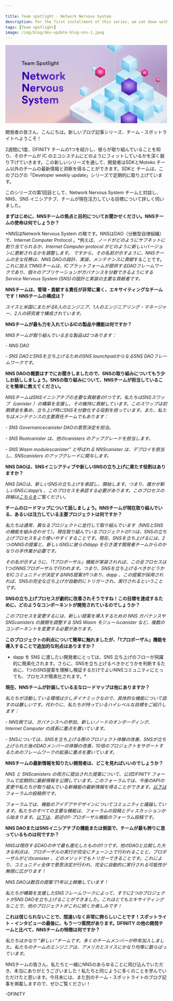 ```yaml
---

title: Team spotlight - Network Nervous System
description: For the first installment of this series, we sat down with the Network Nervous System team to learn more about the NNS, the SNS initiative, and the current goals the team is focused on.
tags: [Team spotlight]
image: /img/blog/dev-update-blog-nns-1.jpeg
---
```

![NNS Team spotlight](../../static/img/blog/dev-update-blog-nns-1.jpeg)

開発者の皆さん、こんにちは。新しいブログ記事シリーズ、チーム・スポットライトへようこそ！

2週間に1度、DFINITY チームの1つを紹介し、彼らが取り組んでいることを知り、そのチームが IC のエコシステムにどのようにフィットしているかを深く掘り下げていきます。この新しいシリーズを通して、開発者はSDKとMotoko チーム以外のチームの最新情報と洞察を得ることができます。SDKと チームは、このブログの「Developer weekly update」シリーズで定期的に取り上げています。

このシリーズの第1回目として、Network Nervous System チームと対談し、NNS、SNS イニシアチブ、チームが現在注力している目標について詳しく伺いました。

**まずはじめに、NNSチームの焦点と目的についてお聞かせください。NNSチームの使命は何でしょうか？**

*NNSはNetwork Nervous System の略です。NNSはDAO（分散型自律組織）で、Internet Computer Protocol 。*例えば、*ノードがどのようにサブネットに割り当てられるか、Internet Computer protocol がどのように新しいバージョンに更新されるかを調整します。*
*ですから、その名前が示すように、NNSチームの主な任務は、NNS DAOの設計、実装、メンテナンスに貢献*することです。*これに加えてNNSチームは、ICプラットフォームが提供するDAOフレームワークであり、個々のアプリケーションがガバナンスを分散できるようにするService Nervous System (SNS)の設計と実装の主要な貢献者です。*

**NNSチームは、管理・貢献する責任が非常に重く、エキサイティングなチームです！NNSチームの構成は？**

*スイスと米国にまたがる6人のエンジニア、1人のエンジニアリング・マネージャー、2人の研究者で構成されています。*

**NNSチームが最も力を入れているICの製品や機能は何ですか？**

*NNSチームが取り組んでいる主な製品は2つあります：*

*- NNS DAO*

*- SNS DAOとSNSを立ち上げるためのSNS launchpadからなるSNS DAOフレームワークです。*

**NNS DAOの概要はすでにお聞きしましたので、SNSの取り組みについてもう少しお話ししましょう。SNSの取り組みについて、NNSチームが担当していることを簡単に教えてください。**

*NNSチームはSNSイニシアチブの主要な貢献者の1つです。私たちはSNSスワップ（canister ）の構築を支援し、その維持に貢献しています。このスワップは初期資金を集め、立ち上げ時にSNSを分散化する役割を担っています。また、私たちはメンテナンスの主要責任チームでもあります：*

*- SNS Governancecanister DAOの意思決定を担当。*

*- SNS Rootcanister は、他のcanisters のアップグレードを担当します。*

*- SNS Wasm modulescanister" と呼ばれる NNScanister は、デプロイを担当し、SNScanisters のアップグレードに関与します。*

**NNS DAOは、SNSイニシアティブや新しいSNSの立ち上げに果たす役割はありますか？**

*NNS DAOは、新しいSNSの立ち上げを承認し、開始します。つまり、誰かが新しいSNSにdapp’s 、このプロセスを承認する必要があります。このプロセスの詳細は[こちらを](https://internetcomputer.org/docs/current/developer-docs/integrations/sns/launching/launch-summary)ご覧ください。*

**チームのロードマップについて話しましょう。NNSチームが現在取り組んでいる、あるいは注力している主要プロジェクトは何ですか？**

*私たちは通常、異なるプロジェクトに並行して取り組んでいます（NNSとSNSの機能を組み合わせて）。現在取り組んでいるプロジェクトの1つは、SNSの立ち上げプロセスをより使いやすくすることです。現在、SNSを立ち上げるには、2つのNNSの提案と、新しいSNSに彼らのdapp を引き渡す開発者チームからのかなりの手作業が必要です。*

*その名が示すように、「1プロポーザル」機能が実装されれば、この全プロセスは1つのNNSプロポーザルで行われます。つまり、SNSを立ち上げるべきかどうかをICコミュニティが決定するNNS提案が1つあり、dapp 、この提案が採用されれば、SNSの完全な立ち上げが自動的にトリガーされ、実行されるということです。*

**SNSの立ち上げプロセスが劇的に改善されそうですね！この目標を達成するために、どのようなコンポーネントが開発されているのでしょうか？**

*このプロセスを変更するには、新しい提案を導入するための NNS ガバナンスや SNScanisters の展開を調整する SNS Wasm モジュールcanister など、複数のコンポーネントを変更する必要があります。*

**このプロジェクトの利点について簡単に触れましたが、「1プロポーザル」機能を導入することで追加的な利点はありますか？**

* dapp を SNS に渡したい開発者にとっては、SNS 立ち上げのフローが飛躍的に簡素化されます。さらに、SNSを立ち上げるべきかどうかを判断するために、1つのSNS提案を理解し検証するだけでよいNNSコミュニティにとっても、プロセスが簡素化されます。*

**現在、NNSチームが計画している主なロードマップは他にありますか？**

*私たちが活動している環境は少しダイナミックなので、具体的な機能について話すのは難しいです。代わりに、私たちが持っているハイレベルな目標をご紹介します：*

*- NNS側では、ガバナンスへの参加、新しいノードのオンボーディング、Internet Computer の成長に重点を置いています。*

*- SNSについては、SNSを立ち上げる際のプロジェクト体験の改善、SNSが立ち上げられた後のDAOメンバーの体験の改善、10倍のプロジェクトをサポートするためのフレームワークの拡張に重点を置いています。*

**NNSチームの最新情報を知りたい開発者は、どこを見ればいいのでしょうか？**

*NNS と SNScanisters の両方に提出された提案について、公式DFINITY フォーラムで定期的に最新情報を公開しています。このフォーラムでは、今後のAPIの変更や私たちが取り組んでいる新機能の最新情報を得ることができます。[以下は](https://forum.dfinity.org/t/nns-updates-june-12-2023/20670)フォーラムの投稿例です。*

*フォーラムでは、機能のアイデアやデザインについてコミュニティと議論しています。私たちのすべての主要な機能は、フォーラムの投稿とディスカッションから始まります。[以下は](https://forum.dfinity.org/t/enhancement-of-the-sns-launch-process-one-proposal/19548)、前述の1-プロポーザル機能のフォーラム投稿です。*

**NNS DAOまたはSNSイニシアチブの機能または側面で、チームが最も誇りに思っているものは何ですか？**

*NNSは現存するDAOの中で最も進化したものの1つです。他のDAOと比較した大きな利点は、プロポーザルの実行が完全にチェーン上で行われることと、プロポーザルがどのcanister 、どのメソッドでもトリガーできることです。これにより、コミュニティ全体で意思決定が行われ、完全に自動的に実行される可能性が無限に広がります！*

*NNS DAOは数百の提案で1年以上稼働しています！*

*私たちが構築を支援したSNSフレームワークによって、すでに2つのプロジェクトがSNS DAOを立ち上げることができました。これはとてもエキサイティングなことで、他のプロジェクトがこれに続くか楽しみです！*

**これは信じられないことで、間違いなく非常に誇らしいことです！スポットライト・インタビューの最後に、もう一つ質問があります。DFINITY の他の開発チームと比べて、NNSチームの特徴は何ですか？**

*私たちはかなり "新しい "チームです。多くのチームメンバーが昨年加入しました。私たちのチームのエンジニアは、アメリカとスイスにかなり均等に散らばっています。*

NNSチームの皆さん、私たちと一緒にNNSのあらゆることに飛び込んでいただき、本当にありがとうございました！私たちと同じように多くのことを学んでいただけたと思います。今月末には、また別のチーム・スポットライトのブログ記事を掲載しますので、ぜひご覧ください！

\-DFINITY

<!---


![NNS Team spotlight](../../static/img/blog/dev-update-blog-nns-1.jpeg)

Hello devs and welcome to a new blog post series: team spotlight! 

Every two weeks, we're going to be showcasing one of the DFINITY teams to learn what they're working on and dive deeper into how the team fits into the IC ecosystem. Through this new series, developers will get updates and insight into teams other than the SDK and Motoko teams, which are regularly covered on this blog through the 'Developer weekly update' series. 

For the first installment of this series, we sat down with the Network Nervous System team to learn more about the NNS, the SNS initiative, and the current goals the team is focused on.

**To get started, let's first dive into the focus and purpose of the NNS team. What would you say the mission of the NNS team is?**

*NNS stands for Network Nervous System. The NNS is the DAO (decentralized autonomous organization) that governs and coordinates the full Internet Computer Protocol. It coordinates, for example, how nodes are assigned to subnets and how the Internet Computer protocol is updated to new versions.*
*So, as the name suggests, the main mission of the NNS team is to contribute to the design, implementation, and maintenance of the NNS DAO. In addition to this, the NNS team is a key contributor to the design and implementation of the Service Nervous System (SNS), which is a DAO framework provided by the IC platform that allows individual applications to decentralize their governance.*

**The NNS team has quite the responsibility to manage and contribute to, what an exciting team to be a part of! What is the composition of the NNS team?**

*The team consists of 6 engineers, 1 engineering manager, and 2 researchers spread across Switzerland and USA.*

**What products or features on the IC are the primary focus of the NNS team?**

*There are two main products that the NNS team works on:*

*- The NNS DAO*

*- The SNS DAO framework, which consists of the SNS DAO and the SNS launchpad which is used to launch an SNS.*


**Since we've gotten an overview of the NNS DAO already, so let's talk a bit more about the SNS initiative. Could you give a brief overview of what the NNS team is responsible for in regards to the SNS initiative?**

*The NNS team is one of the main contributors of the SNS initiative. We helped build and contribute to maintaining the SNS Swap canister which is responsible for collecting initial funding and decentralizing the SNS during the launch. We are also the main responsible team for maintaining:*

*- The SNS Governance canister, responsible for making the decisions in the DAO.*

*- The SNS Root canister, which is responsible for upgrading other canisters.*

*- The NNS canister called “SNS Wasm modules canister” that is responsible for deploying and involved in upgrading the SNS canisters.*


**Does the NNS DAO have a role that it plays in the SNS initiative and the launching of new SNSs?**

*The NNS DAO approves and initiates the launch of new SNSs. This means that if someone wants to hand over a dapp’s control to a new SNS, then this process needs approval from the NNS community. You can read more details about this process [here](https://internetcomputer.org/docs/current/developer-docs/integrations/sns/launching/launch-summary).*

**Let's talk about the team's roadmap. What is the primary project that the NNS team is working on or focused on currently?**

*We usually work on different projects in parallel (combining NNS and SNS features). One project that we currently work on is making the SNS launch process more user friendly. At the moment, launching an SNS includes 2 NNS proposals and quite some manual steps from the developer team that is handing over their dapp to a new SNS.*

*As the name suggests, once the  “1-proposal” feature is implemented, this full process will be done in one single NNS proposal. This means that there is one NNS proposal where the IC community decides whether an SNS should be launched for a given dapp and if this proposal is adopted the full SNS launch is triggered and executed automatically.*

**That sounds like it will drastically improve the SNS launch process! Could you give some insight into what pieces or components are being developed to achieve this goal?**

*Changing this process requires changing multiple components, including the NNS governance to introduce the new proposal and the SNS Wasm modules canister which coordinates the deployment of the SNS canisters.*

**We briefly touched on the benefits of this project, but are there any additional benefits to introducing the "1-proposal" feature?**

*It will tremendously simplify the SNS launch flow for developers who want to hand over their dapp to an SNS. Moreover, it will simplify the process for the NNS community who now only have to understand and verify one NNS proposal to make a decision for whether an SNS should be launched.*

**Are there any other major roadmap items currently planned for the NNS team?** 

*It’s hard to talk about specific features as the environment we operate in is a bit dynamic. Instead, here are the high level goals we have:*

*- On the NNS side, our focus is on increasing governance participation, new node onboarding, and growth of the Internet Computer.*

*- For SNS, the focus is on improving the project experience when launching an SNS, improving the DAO member experience once an SNS is launched, and extending the framework to support 10x projects.*

**For developers who want to stay up to date with the latest NNS team updates, where should they be looking?** 

*We publish regular updates for proposals submitted for both the NNS and the SNS canisters on the official DFINITY forum. There users can stay up to date with upcoming API changes and new functionality that we are working on. [Here](https://forum.dfinity.org/t/nns-updates-june-12-2023/20670) is an example forum post.*

*We use the forum to discuss feature ideas and designs with the community. All our major features start with a forum post followed by a discussion. [Here](https://forum.dfinity.org/t/enhancement-of-the-sns-launch-process-one-proposal/19548) is the forum post for the 1-proposal feature mentioned above.*

**What are some features or aspects of the NNS DAO or the SNS initiative that the team is the most proud of?**

*The NNS is one of the most evolved DAOs that exists. A major advantage that it has compared to other DAOs is that the execution of proposals happens fully on chain and that a proposal can trigger any method on any canister - this allows for endless possibilities regarding which decisions can now be made by a whole community and executed fully automatically!*

*The NNS DAO has been running for more than a year with hundreds of proposals!*

*The SNS framework that we helped build has already allowed 2 projects to launch an SNS DAO. This is pretty exciting and we are looking forward to seeing what other projects will follow!*

**That's incredible, definitely something to be extremely proud of! To close out our spotlight interview, we've got one more question. What makes the NNS team unique compared to some of the other dev teams at DFINITY?**

*We are a pretty “new” team - many team members joined in the last year. The engineers in our team are spread pretty evenly between the US and CH.*

Thank you so much to the NNS team for sitting down with us and diving into all things NNS! We hope that you learned as much as we did. Be sure to check in later in the month for another team spotlight blog post! 

-DFINITY

-->
